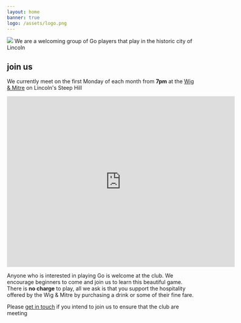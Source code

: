 ```yaml
---
layout: home
banner: true
logo: /assets/logo.png
---
```


<img class="logo" src="{{page.logo}}">
We are a welcoming group of Go players that play in the historic city of Lincoln

## join us
We currently meet on the first Monday of each month from **7pm** at the [Wig & Mitre][wig] on Lincoln's Steep Hill

<div class="map-responsive">
<iframe class="center" src="https://www.google.com/maps/embed?pb=!1m18!1m12!1m3!1d2388.0910136780276!2d-0.5413024839446772!3d53.23414479081023!2m3!1f0!2f0!3f0!3m2!1i1024!2i768!4f13.1!3m3!1m2!1s0x48785b3cb7300ba1%3A0xb0bf0f4818479c9e!2sWig+%26+Mitre+Restaurant!5e0!3m2!1sen!2suk!4v1560801537884!5m2!1sen!2suk" width="600" height="450" frameborder="0" style="border:0" allowfullscreen></iframe>
</div>

Anyone who is interested in playing Go is welcome at the club. We encourage beginners to come and join us to learn this beautiful game. There is **no charge** to play, all we ask is that you support the hospitality offered by the Wig & Mitre by purchasing a drink or some of their fine fare.

Please [get in touch][email] if you intend to join us to ensure that the club are meeting

[wig]:http://www.wigandmitre.com/
[email]:mailto:play@lincolngo.club